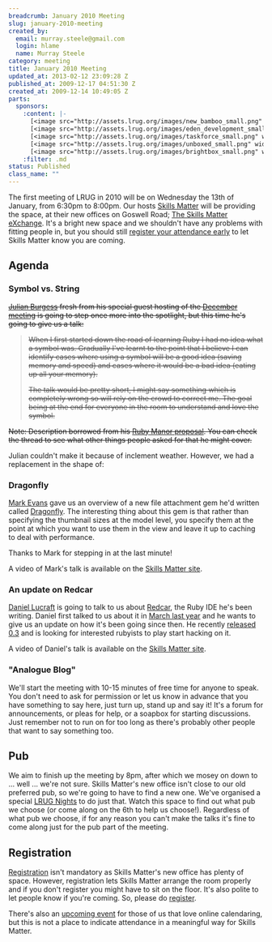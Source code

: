 ```yaml
--- 
breadcrumb: January 2010 Meeting
slug: january-2010-meeting
created_by: 
  email: murray.steele@gmail.com
  login: hlame
  name: Murray Steele
category: meeting
title: January 2010 Meeting
updated_at: 2013-02-12 23:09:28 Z
published_at: 2009-12-17 04:51:30 Z
created_at: 2009-12-14 10:49:05 Z
parts: 
  sponsors: 
    :content: |-
      [<image src="http://assets.lrug.org/images/new_bamboo_small.png" width="120" height="24" alt="New Bamboo" title="New Bamboo Logo"/>](http://newbamboo.co.uk/)
      [<image src="http://assets.lrug.org/images/eden_development_small.png" width="120" height="45" alt="Eden Development" title="Eden Development Logo"/>](http://www.edendevelopment.co.uk/)
      [<image src="http://assets.lrug.org/images/taskforce_small.png" width="120" height="20" alt="Taskforce" title="Taskforce Logo"/>](http://www.taskforce.co.uk/about/)
      [<image src="http://assets.lrug.org/images/unboxed_small.png" width="120" height="58" alt="Unboxed Consulting" title="Unboxed Consulting Logo"/>](http://www.unboxedconsulting.com/)
      [<image src="http://assets.lrug.org/images/brightbox_small.png" width="120" height="99" alt="Brightbox" title="Brightbox Logo"/>](http://www.brightbox.co.uk/)
    :filter: .md
status: Published
class_name: ""
---
```


The first meeting of LRUG in 2010 will be on Wednesday the 13th of January, from 6:30pm to 8:00pm.  Our hosts [Skills Matter](http://skillsmatter.com/) will be providing the space, at their new offices on Goswell Road; [The Skills Matter eXchange](http://skillsmatter.com/location-details/design-architecture/484/96).  It's a bright new space and we shouldn't have any problems with fitting people in, but you should still <a href="#jan10registration">register your attendance early</a> to let Skills Matter know you are coming.

Agenda
------

### Symbol vs. String

<strike>[Julian Burgess](http://twitter.com/aubergene) fresh from his special guest hosting of the [December meeting](/meetings/2009/11/22/december-2009-meeting/) is going to step once more into the spotlight, but this time he's going to give us a talk:

> When I first started down the road of learning Ruby I had no idea what
> a symbol was. Gradually I've learnt to the point that I believe I can
> identify cases where using a symbol will be a good idea (saving memory
> and speed) and cases where it would be a bad idea (eating up all your
> memory).
> 
> The talk would be pretty short, I might say something which is
> completely wrong so will rely on the crowd to correct me. The goal
> being at the end for everyone in the room to understand and love the symbol.

Note: Description borrowed from his [Ruby Manor proposal](http://groups.google.com/group/ruby-manor/browse_frm/thread/3e3de3745d2ad66e).  You can check the thread to see what other things people asked for that he might cover.</strike>

Julian couldn't make it because of inclement weather.  However, we had a replacement in the shape of:

### Dragonfly

[Mark Evans](http://github.com/markevans) gave us an overview of a new file attachment gem he'd written called [Dragonfly](http://github.com/markevans/dragonfly).  The interesting thing about this gem is that rather than specifying the thumbnail sizes at the model level, you specify them at the point at which you want to use them in the view and leave it up to caching to deal with performance.

Thanks to Mark for stepping in at the last minute!

A video of Mark's talk is available on the [Skills Matter site](http://skillsmatter.com/podcast/ajax-ria/dragonfly).

### An update on Redcar

[Daniel Lucraft](http://danlucraft.com/) is going to talk to us about [Redcar](http://redcareditor.com/), the Ruby IDE he's been writing.  Daniel first talked to us about it in [March last year](http://lrug.org/meetings/2009/02/17/march-2009-meeting) and he wants to give us an update on how it's been going since then.  He recently [released 0.3](http://redcareditor.com/2009/12/christmas-gem-redcar-030dev/) and is looking for interested rubyists to play start hacking on it.

A video of Daniel's talk is available on the [Skills Matter site](http://skillsmatter.com/podcast/ajax-ria/redcar).

### "Analogue Blog"

We'll start the meeting with 10-15 minutes of free time for anyone to speak.  You don't need to ask for permission or let us know in advance that you have something to say here, just turn up, stand up and say it!  It's a forum for announcements, or pleas for help, or a soapbox for starting discussions.  Just remember not to run on for too long as there's probably other people that want to say something too.

Pub
---

We aim to finish up the meeting by 8pm, after which we mosey on down to ... well ... we're not sure.   Skills Matter's new office isn't close to our old preferred pub, so we're going to have to find a new one.  We've organised a special [LRUG Nights](/nights) to do just that.  Watch this space to find out what pub we choose (or come along on the 6th to help us choose!).  Regardless of what pub we choose, if for any reason you can't make the talks it's fine to come along just for the pub part of the meeting.

Registration <a name="jan10registration">&nbsp;</a>
---------------------------------------------------

[Registration](http://skillsmatter.com/event/ajax-ria/lrug-jan-2010) isn't mandatory as Skills Matter's new office has plenty of space.  However, registration lets Skills Matter arrange the room properly and if you don't register you might have to sit on the floor.  It's also polite to let people know if you're coming.  So, please do [register](http://skillsmatter.com/event/ajax-ria/lrug-jan-2010).

There's also an [upcoming event](http://upcoming.yahoo.com/event/4880412/) for those of us that love online calendaring, but this is not a place to indicate attendance in a meaningful way for Skills Matter.
